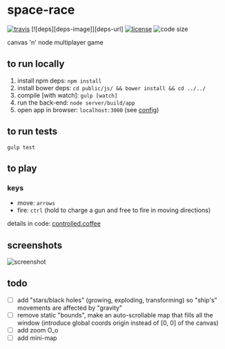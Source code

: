 # space-race

  [![travis][travis-image]][travis-url]
  [![deps][deps-image]][deps-url]
  [![license][license-image]][license-url]
  ![code size][code-size-image]

canvas 'n' node multiplayer game

## to run locally

1. install npm deps: `npm install`
2. install bower deps: `cd public/js/ && bower install && cd ../../`
3. compile [with watch]: `gulp [watch]`
4. run the back-end: `node server/build/app`
5. open app in browser: `localhost:3000` (see [config](/server/src/config/server.coffee))

## to run tests

`gulp test`

## to play

### keys

* move: `arrows`
* fire: `ctrl` (hold to charge a gun and free to fire in moving directions)

details in code: [controlled.coffee](/public/js/src/behaviors/controlled.coffee)

## screenshots

![screenshot](https://raw.githubusercontent.com/oleksmarkh/oleksmarkh.github.io/master/uploads/space_race_screenshot.png)

## todo

- [ ] add "stars/black holes" (growing, exploding, transforming) so "ship's" movements are affected by "gravity"
- [ ] remove static "bounds", make an auto-scrollable map that fills all the window (introduce global coords origin instead of [0, 0] of the canvas)
- [ ] add zoom O_o
- [ ] add mini-map

[travis-image]: https://img.shields.io/travis/oleksmarkh/space-race/master.svg?style=flat-square
[travis-url]: https://travis-ci.org/oleksmarkh/space-race
[license-image]: https://img.shields.io/github/license/oleksmarkh/space-race.svg?style=flat-square
[license-url]: https://github.com/oleksmarkh/space-race/blob/master/LICENSE
[code-size-image]: https://img.shields.io/github/languages/code-size/oleksmarkh/space-race.svg?style=flat-square
